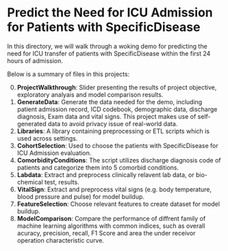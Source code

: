 # Predict the Need for ICU Admission for Patients with SpecificDisease

In this directory, we will walk through a woking demo for predicting the need for ICU transfer of patients with SpecificDisease within the first 24 hours of admission.

Below is a summary of files in this projects:

0. __**ProjectWalkthrough**__: Slider presenting the results of project objective, exploratory analyais and model comparison results.
1. __**GenerateData**__: Generate the data needed for the demo, including patient admission record, ICD codebook, demographic data, discharge diagnosis, Exam data and vital signs.                          This project makes use of self-generated data to avoid privacy issue of real-world data.
2. __**Libraries**__: A library containing preprocessing or ETL scripts which is used across settings.
3. __**CohortSelection**__: Used to choose the patients with SpecificDisease for ICU Admission evaluation.
4. __**ComorbidityConditions**__: The script utilizes discharge diagnosis code of patients and categorize them into 5 comorbid conditions.
5. __**Labdata**__: Extract and preprocess clinically relavent lab data, or bio-chemical test, results.
6. __**VitalSign**__: Extract and preprocess vital signs (e.g. body temperature, blood pressure and pulse) for model buildup.
7. __**FeatureSelection**__: Choose relevant features to create dataset for model buildup.
8. __**ModelComparison**__: Compare the performance of diffrent family of machine learning algorithms with common indices, such as overall acuracy, precision, recall, F1 Score and area the under receivor operation characteristic curve.
